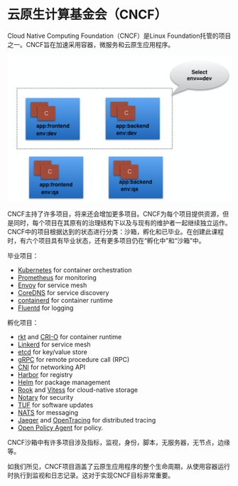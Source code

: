# 云原生计算基金会（CNCF）

Cloud Native Computing Foundation（CNCF）是Linux Foundation托管的项目之一。CNCF旨在加速采用容器，微服务和云原生应用程序。

![](../../.gitbook/assets/image%20%2823%29.png)

CNCF主持了许多项目，将来还会增加更多项目。CNCF为每个项目提供资源，但是同时，每个项目在其原有的治理结构下以及与现有的维护者一起继续独立运作。CNCF中的项目根据达到的状态进行分类：沙箱，孵化和已毕业。在创建此课程时，有六个项目具有毕业状态，还有更多项目仍在“孵化中”和“沙箱”中。

毕业项目：

* [Kubernetes](https://kubernetes.io/) for container orchestration
* [Prometheus](https://prometheus.io/) for monitoring
* [Envoy](https://github.com/envoyproxy/envoy) for service mesh
* [CoreDNS](https://coredns.io/) for service discovery
* [containerd](http://containerd.io/) for container runtime
* [Fluentd](http://www.fluentd.org/) for logging

孵化项目：

* [rkt](https://github.com/rkt/rkt) and [CRI-O](https://cri-o.io/) for container runtime
* [Linkerd](https://linkerd.io/) for service mesh
* [etcd](https://github.com/etcd-io) for key/value store
* [gRPC](http://www.grpc.io/) for remote procedure call \(RPC\)
* [CNI](https://github.com/containernetworking/cni) for networking API
* [Harbor](https://goharbor.io/) for registry
* [Helm](https://www.helm.sh/) for package management
* [Rook](https://github.com/rook/rook) and [Vitess](http://vitess.io/) for cloud-native storage
* [Notary](https://github.com/theupdateframework/notary) for security
* [TUF](https://github.com/theupdateframework/specification) for software updates
* [NATS](https://nats.io/) for messaging
* [Jaeger](https://github.com/jaegertracing/jaeger) and [OpenTracing](http://opentracing.io/) for distributed tracing
* [Open Policy Agent](https://www.openpolicyagent.org/) for policy.

CNCF沙箱中有许多项目涉及指标，监视，身份，脚本，无服务器，无节点，边缘等。

如我们所见，CNCF项目涵盖了云原生应用程序的整个生命周期，从使用容器运行时执行到监视和日志记录。这对于实现CNCF目标非常重要。

